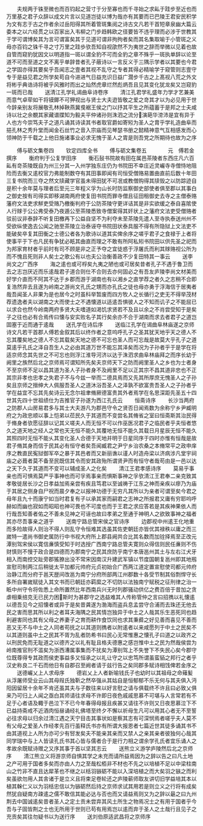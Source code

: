 <!-- { "loadSidebar": true } -->
　　夫规两于铢至微也而百钧起之营寸于分至寡也而千寻始之求畆于跬步至近也而万里基之君子众辞以成文片言以见道岂徒以博为哉亦有其要而已巴陵王君安民积学为文有志于古之作者余过岳阳得其所着管斑集阅之诗古文凡若干首短章泉幽大篇云委本之以六经贯之以百家出入韦柳之门步趋韩欧之径要皆不违乎理而必涉于世教其于学可谓博矣其为言可谓富矣其于见道可谓非拘拘者矣而其名集取喻于小管斑之义毋亦百钧之铢千寻之寸万里之跬歩欤吾知自视欿然不为夷世之辞而举微以见着也故自管而窥豹犹因文以明道指一斑以谓全豹不可而全豹之章不殊乎一斑执单辞以论至道不可而至道之文不离乎单辞昔者孔子蔽诗以一言反义于三隅示学者以其要也今君之学固亦得其要矣乎吾闻志之壹者其视不乱守之专者其得必精喻学于窥管则志壹守专于是益见君之所学矣苟自今进进气日益充识日益广濶步千古之上髙视八荒之外文将彬乎典诰诗将被乎风雅时而出之灿然虎章烂然彪炳吾且见其变化犹龙矣又岂窥豹一斑而已哉
　　送清江孔学礼谒曲阜诗卷序
　　清江孔君学礼盛年力学才艺兼美而意气卓荦如干将镆鎁不可狎视出与贤士大夫逰皆敬之爱之竒其才以为必见用于世今辞亲别友将展敬孔林掉鞅燕冀曵裾王侯之门以抒其平生之所蕴蓄于是邦之士夫咸诗以壮之余覩其家藏谱牒知为毅夫平仲诸孙则洙泗之流分演葩华滂沛是宜有异于人也方今崇笃夫子之道凡诵其诗读其书者取官爵如寄矧为圣人之胄乎学礼造曲阜而挹孔林之秀升堂而闻金石丝竹之音入宗庙而见琴瑟书册之懿精神意气互相感发而心领神防于千载之上他日施诸事业必求无愧于圣人之胄是则吾党之所期待也故为之序





　　傅与砺文集卷四
　　钦定四库全书
　　傅与砺文集卷五　　　　元　傅若金　撰序
　　衡府判于公复学田序
　　衡石鼔书院故有田在属邑茶陵者东西庄凡六百畆有竒茶陵既自为州三分其一入州学独东庄仍为书院田不幸庄近灵巗寺寺僧恃地阻险而去衡又逺校官力弗能制数夺有其田事即闻有司恒受僧赂易置曲直前后数十年田三复书院而三夺之然文牍藏学官虽未得田犹不可冺或教僧购得其牍毁之以防踪迹自是积十余年莫与理者后至元三年程义孚为山长时防监察御史部使者俱至郡以其事白之御史按有司得实即移湖南两府使复田书院而罪寺僧且征田租御史去寺之主僧泰赂藩府文法吏求觧吏受赂乃檄衡判府于公防茶陵守更详诘其是非实欲缓之泰自喜隂使人行赇于公公弗受泰乃夜遁公至茶陵悉致寺僧案得其奸状上之藩府文法吏受僧赂者驳前议非泰辞不听复田檄再下公益自坚不为利夺未至茶陵先遣人至寺执泰送州州不受欲纵使逸去公闻之驰至茶陵立治泰诬夺书院田状泰具服不得有所隐狱上文法吏不能破矣卒复其田衡之士德公者各为歌诗以道其实俾余序之嗟乎君子之食禄于上者将使事平于下也凡民有争犹必眂其曲直而理之不敢有所阿私矧书院田以供先圣之祀而为邦家育材者乎前时有司不顾是非之正予夺之宜徒惑于浮屠氏而利其赇赂视公所为而不愧且死则非人矣士之歌公有以也夫公治衡善政不少复田特其一事云
　　送李尚文之广西序
　　海之逺也或可桴矣九夷之陋也或可居矣昔者孔子不遇于鲁卫而去之志岂厌近而乐逺哉君子道合则仕不合则去亦何固必之有吾友庐陵李尚文材美而好学介直而不阿其不达于乡郡而游于湖南也有以湘乡之直学荐之者久之志稍不合即复浩然弃去且遂为岭南之游尚文孔氏之甥而亦孔氏之徒也毋亦勇于浮海信于居夷者哉吾闻圣人非果为是也居今之时虽科举暂废而四方牧人之长循行之吏无不得举茂材荐遗逸者夫以湖南之大而使士之不遇懐道以适逺吾惧彼人之不知而讥子之不能屈已以求合也然今岭南两府多贤大夫嗜道如渇饥求贤若不及且以余之不肖尝受知于是矣子之往也必有合焉传曰懐与安实败名子其行矣余亦不合于湖南而求去者君子之道岂固塞于近而通于逺哉
　　送孔学在诗后序
　　送临江孔学在谒曲阜林庙遂之京师诗文凡若干首郡人傅若金叙其后以终作者之意呜呼孔子之圣其犹天地乎天之德人不忘其覆矣地之德人不忘其载矣天地之德不可忘也圣人而可忘哉是故莫大乎孔子之道莫逺乎孔氏之泽自吾生人之必由其道万世不能忘其泽矣而况为子孙者乎于是学在将适京师念其先世之不可忘也则浮江淮导河济以达于洙泗求曲阜林庙拜之而序长幼于阙里之族然后北之京师焉可谓知所先矣夫京师天下之防而阙里圣人之乡也为士者身不至京师不足以昌其道为圣人子孙者身不及阙里不足以正其宗不昌其道非忠也不正其宗非孝也忠孝之失君子不与今兹一举而二德具焉而又先其所厚庶无愧圣人之子孙矣且京师之搢绅大人佩服吾圣人之道沐浴吾圣人之泽孰不欲富贵吾圣人之子孙者乎学在益宜不忘其先矣诗云无念尔祖聿脩厥德富贵其外者焉学在名思深距先圣五十四世其先四十世祖绩仕为吉推官子孙遂为西江孔氏云
　　恒斋诗序
　　长沙当两府之防郡人山房易君多与其士大夫游凡为郡邑守令之贤否日闻焉数为余称宁乡尹臧明府之为政忠顺以事上恺弟以莅民久于其道而不变尝名其脩省之室曰恒斋斯其治民得于脩身者欤愿征辞以记其义嗟夫人而无恒不可以作巫医况君子之临民者乎夫恒者悠久之道天地之经人之常也天无恒不能久其覆地无恒不能久其载日月星辰无恒不能久其照四时无恒不能乆其变化圣人合德于天地并明于日星同序于四时亦惟有恒哉是故君子脩其身而信于民其必有恒守者矣吾闻臧君之尹宁乡治农桑之本脩常平之政申庠序之教直民寃狱御军卒之暴于其邑者而又新丽谯以谨人时造舟梁以济病涉凡堂宇祠庙之必葺者莫不备至民既信其令而安其政殆所谓贤尹而有恒守者哉苟由是一邑以达之天下久于其道而不变可以辅成圣人之化矣
　　清江王君孝感诗序
　　莫易乎事亲也而可惧焉莫严乎事神也而可孚焉事亲而惧斯事神之孚欤清江王君奉二亲克致其孝敬徙居长沙之日孝益加焉亲尝有疾且笃君以至诚祷于江东之神而亲疾以瘳乃为庙于其居之侧身自尸祝而晨夕奉之以报神功德于无穷凡其所以为亲者可谓至矣今君之母年且九十而康宁如当时君复有子以承其家而嗣君之志神之所报君又庸有穷耶呜呼赫如而幽也寂如而昭昭也神可畏也不可度也而于王君之求应答若是其疾神果依人而行哉吾知善者佑之不善未见神之可诬也故曰孝弟之至通于神明人之欲致事神之福者其亦尽吾事亲之道乎
　　送南宁路总管宋侯之官诗序
　　边郡视中州逺王化地重而多险故得人则治不得人则乱守令恒难其选虽其佐吏朝廷亦皆优其禄秩以庸之而三嵗特一遣尚书御史属防行中书视大府所上郡县阙共合比其名数而加铨择焉至正改元潭别驾宋侯以寛信亷慎受知于时选授广西南宁路总管夫寛则众得信则民任亷则不伤财慎则不慢于政合是四德而为郡南宁之民其庶防乎南宁本唐邕州其土与左右江犬牙相入而南控交趾旁郡猺獠出没不常宋因南汉升建武军镇以节度国朝复邕州即其地剏宣慰司制两江后稍徙太平加都元帅府元贞初始合广西两江道定置宣慰使司都元帅府治静江而分府于邕天歴间改邕为南宁分府所部两江州郡数十各受节制其俗剽悍守长多所自署嵗赋徒入其文书而已朝廷亦羁縻之不切防以法独南宁赋税之征刑律之治一眡中州守令将佐悉上命所置然比年西南兵兴无时列郡骚动供亿之费百倍于昔加之贪虐相乗掊克无已民力困斯时为甚郡守之选益难其人传称管仲之言曰招擕以礼懐逺以德吾见今之招懐者或异于是矣昔龚遂为渤海而盗兵息孟尝守合浦而去珠还无他去民之害而思其所以利之者耳夫海隅之民其情岂独异于中土之人哉其乐生恶死同也趋利避害同也其有父母之养妻子之育而耕作食饮同也求其秉彛之好见善而喜见不善而恶又无不与中土之人同者苟抚之以其道则擕者以附逺者以来咸愿列于中土之民矣不以其道则虽中土之民其不胥为乱者防希书曰民心无常惟惠之懐孔子曰道之以政齐之以刑民免而无耻道之以德齐之以礼有耻且格夫德惠之感岂惟中土之民为然哉侯尝为岭南推官刑不滥矣为浙西漕属事集而不扰矣为潭别驾上不失誉下不失民心矣今郡守位既尊得专其政而侯吏事益多又恒承之以礼让守之以忠笃所谓虽蛮貊之邦行之者乎汉史称良二千石而他日有自郡召至阙者请于兹行告之矣同郡多赋诗相饯俾若金序之
　　送德巗乂上人求母序
　　德岩乂上人者新喻钱氏子也幼时以其祖母之命薙髪从浮屠师受业云山其母叚氏独靳之然卒强从其姑自是恒郁郁不乐无何与其夫俱入沔阳因留居十余年不肯还虽其夫与子数往来以好言慰之请与俱载终不许且曰必致乂俱来乃可归上人闻之亟白其师请往求母不许即日夜色戚戚思慕不可堪与人言常若有不足于心者语及輙于邑泣下不已今年春得母报且疾甚又请往不许则又日夜思慕泣下不已益持斋戒不近酒肉恒昼诵经礼佛塔至终夕不懈以祈母生凡可以用其心者无不至誓必往求母以归余过清江遇之天宁目击其事状如是察其志有可深悯焉者嗟乎夫人莫不有父母之爱圣人作经孝先百行虽释氏书亦有所谓大报恩者七篇近世其徒多诵其书不由其道视上人所为亦可少有唘发矣夫不能亲其亲而又禁人之亲其亲者彼独何心哉其同学瑞中与上人皆读孔氏书其心皆与儒者合于是行力相之谓余学孔氏者宜乐诵人之孝故余既赋诗赠之又序其事于首以坚其志云
　　送熊立义游学庐陵然后北之京师序
　　清江熊立义将游京师自惧其学之未充而请所益焉因为之辞以告之曰凡土地之产可用于国者多矣而亦由人力之至哉松栢非不材也不先之以培植不足以中梁柱南山之竹非不直且达犀革也不继之以栝羽镞砺不能以入深培植之而大矣羽之镞之而利矣虽欲勿用人其舎诸于是立义且将束足卷轮还之庐陵蕲师取友讲切旧学益培其本以植其榦仁义以为羽栝忠信以为镞砺然后持之京师求试其用若是则立义之行将有成矣然犹自疑南方疎逺之儒不敢信其能必达与否也而又请益焉则又为之辞以朂之曰九州荆去中国诚逺矣昔者圣人之定土贡未尝弃其风土所生之物焉况士之有用于国者乎今吾与子固皆荆之士也无所用于世则已苟有用焉岂以逺而弃于圣人之土哉行且见子之充贡矣其往勿疑书以为送行序
　　送刘伯原适武昌将之京师序
